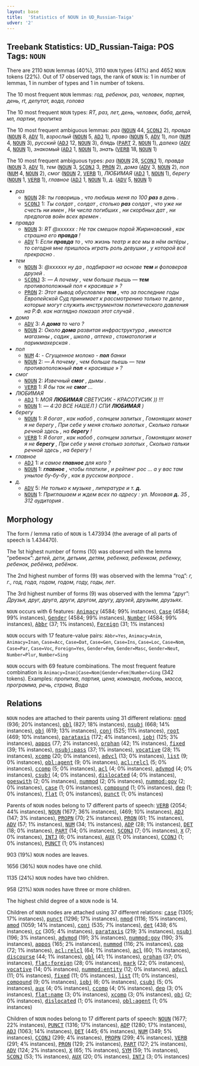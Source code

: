 ```yaml
---
layout: base
title:  'Statistics of NOUN in UD_Russian-Taiga'
udver: '2'
---
```


## Treebank Statistics: UD_Russian-Taiga: POS Tags: `NOUN`

There are 2110 `NOUN` lemmas (40%), 3110 `NOUN` types (41%) and 4652 `NOUN` tokens (22%).
Out of 17 observed tags, the rank of `NOUN` is: 1 in number of lemmas, 1 in number of types and 1 in number of tokens.

The 10 most frequent `NOUN` lemmas: <em>год, ребенок, раз, человек, партия, день, rt, депутат, вода, голова</em>

The 10 most frequent `NOUN` types:  <em>RT, раз, лет, день, человек, баба, детей, мл, партии, пропитка</em>

The 10 most frequent ambiguous lemmas: <em>раз</em> (<tt><a href="ru_taiga-pos-NOUN.html">NOUN</a></tt> 44, <tt><a href="ru_taiga-pos-SCONJ.html">SCONJ</a></tt> 2), <em>правда</em> (<tt><a href="ru_taiga-pos-NOUN.html">NOUN</a></tt> 8, <tt><a href="ru_taiga-pos-ADV.html">ADV</a></tt> 1), <em>взрослый</em> (<tt><a href="ru_taiga-pos-NOUN.html">NOUN</a></tt> 5, <tt><a href="ru_taiga-pos-ADJ.html">ADJ</a></tt> 1), <em>право</em> (<tt><a href="ru_taiga-pos-NOUN.html">NOUN</a></tt> 5, <tt><a href="ru_taiga-pos-ADV.html">ADV</a></tt> 1), <em>пол</em> (<tt><a href="ru_taiga-pos-NUM.html">NUM</a></tt> 4, <tt><a href="ru_taiga-pos-NOUN.html">NOUN</a></tt> 3), <em>русский</em> (<tt><a href="ru_taiga-pos-ADJ.html">ADJ</a></tt> 12, <tt><a href="ru_taiga-pos-NOUN.html">NOUN</a></tt> 3), <em>блядь</em> (<tt><a href="ru_taiga-pos-PART.html">PART</a></tt> 2, <tt><a href="ru_taiga-pos-NOUN.html">NOUN</a></tt> 1), <em>далеко</em> (<tt><a href="ru_taiga-pos-ADV.html">ADV</a></tt> 4, <tt><a href="ru_taiga-pos-NOUN.html">NOUN</a></tt> 1), <em>знакомый</em> (<tt><a href="ru_taiga-pos-ADJ.html">ADJ</a></tt> 1, <tt><a href="ru_taiga-pos-NOUN.html">NOUN</a></tt> 1), <em>знать</em> (<tt><a href="ru_taiga-pos-VERB.html">VERB</a></tt> 18, <tt><a href="ru_taiga-pos-NOUN.html">NOUN</a></tt> 1)

The 10 most frequent ambiguous types:  <em>раз</em> (<tt><a href="ru_taiga-pos-NOUN.html">NOUN</a></tt> 28, <tt><a href="ru_taiga-pos-SCONJ.html">SCONJ</a></tt> 1), <em>правда</em> (<tt><a href="ru_taiga-pos-NOUN.html">NOUN</a></tt> 3, <tt><a href="ru_taiga-pos-ADV.html">ADV</a></tt> 1), <em>тем</em> (<tt><a href="ru_taiga-pos-NOUN.html">NOUN</a></tt> 3, <tt><a href="ru_taiga-pos-SCONJ.html">SCONJ</a></tt> 3, <tt><a href="ru_taiga-pos-PRON.html">PRON</a></tt> 2), <em>дома</em> (<tt><a href="ru_taiga-pos-ADV.html">ADV</a></tt> 3, <tt><a href="ru_taiga-pos-NOUN.html">NOUN</a></tt> 2), <em>пол</em> (<tt><a href="ru_taiga-pos-NUM.html">NUM</a></tt> 4, <tt><a href="ru_taiga-pos-NOUN.html">NOUN</a></tt> 2), <em>смог</em> (<tt><a href="ru_taiga-pos-NOUN.html">NOUN</a></tt> 2, <tt><a href="ru_taiga-pos-VERB.html">VERB</a></tt> 1), <em>ЛЮБИМАЯ</em> (<tt><a href="ru_taiga-pos-ADJ.html">ADJ</a></tt> 1, <tt><a href="ru_taiga-pos-NOUN.html">NOUN</a></tt> 1), <em>берегу</em> (<tt><a href="ru_taiga-pos-NOUN.html">NOUN</a></tt> 1, <tt><a href="ru_taiga-pos-VERB.html">VERB</a></tt> 1), <em>главное</em> (<tt><a href="ru_taiga-pos-ADJ.html">ADJ</a></tt> 1, <tt><a href="ru_taiga-pos-NOUN.html">NOUN</a></tt> 1), <em>д.</em> (<tt><a href="ru_taiga-pos-ADV.html">ADV</a></tt> 5, <tt><a href="ru_taiga-pos-NOUN.html">NOUN</a></tt> 1)


* <em>раз</em>
  * <tt><a href="ru_taiga-pos-NOUN.html">NOUN</a></tt> 28: <em>ты говоришь , что любишь меня по 100 <b>раз</b> в день .</em>
  * <tt><a href="ru_taiga-pos-SCONJ.html">SCONJ</a></tt> 1: <em>Ты солдат , солдат , столько <b>раз</b> солдат , что уже ни счесть ни имен , Ни числа погибших , ни скорбных дат , ни предлогов войн всех времен .</em>
* <em>правда</em>
  * <tt><a href="ru_taiga-pos-NOUN.html">NOUN</a></tt> 3: <em>RT @xxxxxx : Не так смешон порой Жириновский , как страшна его <b>правда</b> !</em>
  * <tt><a href="ru_taiga-pos-ADV.html">ADV</a></tt> 1: <em>Если <b>правда</b> то , что жизнь театр и все мы в нём актёры , то сегодня мне пришлось играть роль девушки , у которой всё прекрасно .</em>
* <em>тем</em>
  * <tt><a href="ru_taiga-pos-NOUN.html">NOUN</a></tt> 3: <em>@xxxxxx ну да , подбирают на основе <b>тем</b> и фоловеров друзей .</em>
  * <tt><a href="ru_taiga-pos-SCONJ.html">SCONJ</a></tt> 3: <em>— А почему , чем больше пьешь — <b>тем</b> противоположный пол « красивше » ?</em>
  * <tt><a href="ru_taiga-pos-PRON.html">PRON</a></tt> 2: <em>Этот вывод обусловлен <b>тем</b> , что за последние годы Европейской Суд принимает к рассмотрению только те дела , которые могут служить инструментом политического давления на Р.Ф. как наглядно показал этот случай .</em>
* <em>дома</em>
  * <tt><a href="ru_taiga-pos-ADV.html">ADV</a></tt> 3: <em>А <b>дома</b> то чего ?</em>
  * <tt><a href="ru_taiga-pos-NOUN.html">NOUN</a></tt> 2: <em>Около <b>дома</b> развитая инфраструктура , имеются магазины , садик , школа , аптека , стоматология и парикмахерская .</em>
* <em>пол</em>
  * <tt><a href="ru_taiga-pos-NUM.html">NUM</a></tt> 4: <em>- Сгущенное молоко - <b>пол</b> банки</em>
  * <tt><a href="ru_taiga-pos-NOUN.html">NOUN</a></tt> 2: <em>— А почему , чем больше пьешь — тем противоположный <b>пол</b> « красивше » ?</em>
* <em>смог</em>
  * <tt><a href="ru_taiga-pos-NOUN.html">NOUN</a></tt> 2: <em>Извечный <b>смог</b> , дымы .</em>
  * <tt><a href="ru_taiga-pos-VERB.html">VERB</a></tt> 1: <em>Я бы так не <b>смог</b> ...</em>
* <em>ЛЮБИМАЯ</em>
  * <tt><a href="ru_taiga-pos-ADJ.html">ADJ</a></tt> 1: <em>МОЯ <b>ЛЮБИМАЯ</b> СВЕТУСИК - КРАСОТУСИК )) !!!</em>
  * <tt><a href="ru_taiga-pos-NOUN.html">NOUN</a></tt> 1: <em>— 4:20 ВСЕ НАШЕЛ ) СПИ <b>ЛЮБИМАЯ</b> )</em>
* <em>берегу</em>
  * <tt><a href="ru_taiga-pos-NOUN.html">NOUN</a></tt> 1: <em>Я богат , как набоб , солнцем залитых , Гомонящих монет я не берегу , При себе у меня столько золотых , Сколько гальки речной здесь , на <b>берегу</b> !</em>
  * <tt><a href="ru_taiga-pos-VERB.html">VERB</a></tt> 1: <em>Я богат , как набоб , солнцем залитых , Гомонящих монет я не <b>берегу</b> , При себе у меня столько золотых , Сколько гальки речной здесь , на берегу !</em>
* <em>главное</em>
  * <tt><a href="ru_taiga-pos-ADJ.html">ADJ</a></tt> 1: <em>и самое <b>главное</b> для кого ?</em>
  * <tt><a href="ru_taiga-pos-NOUN.html">NOUN</a></tt> 1: <em><b>главное</b> , чтобы платили , и рейтинг рос ... а у вас там унылое бу-бу-бу , как в русском вопросе .</em>
* <em>д.</em>
  * <tt><a href="ru_taiga-pos-ADV.html">ADV</a></tt> 5: <em>Не только к музыке , литературе и т. <b>д.</b></em>
  * <tt><a href="ru_taiga-pos-NOUN.html">NOUN</a></tt> 1: <em>Приглашаем и ждем всех по адресу : ул. Моховая <b>д.</b> 35 , 312 аудитория .</em>

## Morphology

The form / lemma ratio of `NOUN` is 1.473934 (the average of all parts of speech is 1.434470).

The 1st highest number of forms (10) was observed with the lemma “ребенок”: <em>детей, дети, детьми, детям, ребенка, ребенком, ребенку, ребенок, ребёнка, ребёнок</em>.

The 2nd highest number of forms (9) was observed with the lemma “год”: <em>г, г., год, года, годам, годом, году, годы, лет</em>.

The 3rd highest number of forms (9) was observed with the lemma “друг”: <em>Друзья, друг, друга, други, другом, другу, друзей, друзьям, друзьях</em>.

`NOUN` occurs with 6 features: <tt><a href="ru_taiga-feat-Animacy.html">Animacy</a></tt> (4584; 99% instances), <tt><a href="ru_taiga-feat-Case.html">Case</a></tt> (4584; 99% instances), <tt><a href="ru_taiga-feat-Gender.html">Gender</a></tt> (4584; 99% instances), <tt><a href="ru_taiga-feat-Number.html">Number</a></tt> (4584; 99% instances), <tt><a href="ru_taiga-feat-Abbr.html">Abbr</a></tt> (37; 1% instances), <tt><a href="ru_taiga-feat-Foreign.html">Foreign</a></tt> (31; 1% instances)

`NOUN` occurs with 17 feature-value pairs: `Abbr=Yes`, `Animacy=Anim`, `Animacy=Inan`, `Case=Acc`, `Case=Dat`, `Case=Gen`, `Case=Ins`, `Case=Loc`, `Case=Nom`, `Case=Par`, `Case=Voc`, `Foreign=Yes`, `Gender=Fem`, `Gender=Masc`, `Gender=Neut`, `Number=Plur`, `Number=Sing`

`NOUN` occurs with 69 feature combinations.
The most frequent feature combination is `Animacy=Inan|Case=Nom|Gender=Fem|Number=Sing` (342 tokens).
Examples: <em>пропитка, партия, цена, команда, любовь, масса, программа, речь, страна, Вода</em>


## Relations

`NOUN` nodes are attached to their parents using 31 different relations: <tt><a href="ru_taiga-dep-nmod.html">nmod</a></tt> (936; 20% instances), <tt><a href="ru_taiga-dep-obl.html">obl</a></tt> (827; 18% instances), <tt><a href="ru_taiga-dep-nsubj.html">nsubj</a></tt> (668; 14% instances), <tt><a href="ru_taiga-dep-obj.html">obj</a></tt> (619; 13% instances), <tt><a href="ru_taiga-dep-conj.html">conj</a></tt> (525; 11% instances), <tt><a href="ru_taiga-dep-root.html">root</a></tt> (469; 10% instances), <tt><a href="ru_taiga-dep-parataxis.html">parataxis</a></tt> (172; 4% instances), <tt><a href="ru_taiga-dep-iobj.html">iobj</a></tt> (125; 3% instances), <tt><a href="ru_taiga-dep-appos.html">appos</a></tt> (77; 2% instances), <tt><a href="ru_taiga-dep-orphan.html">orphan</a></tt> (42; 1% instances), <tt><a href="ru_taiga-dep-fixed.html">fixed</a></tt> (39; 1% instances), <tt><a href="ru_taiga-dep-nsubj-pass.html">nsubj:pass</a></tt> (37; 1% instances), <tt><a href="ru_taiga-dep-vocative.html">vocative</a></tt> (28; 1% instances), <tt><a href="ru_taiga-dep-xcomp.html">xcomp</a></tt> (20; 0% instances), <tt><a href="ru_taiga-dep-advcl.html">advcl</a></tt> (13; 0% instances), <tt><a href="ru_taiga-dep-list.html">list</a></tt> (9; 0% instances), <tt><a href="ru_taiga-dep-obl-agent.html">obl:agent</a></tt> (9; 0% instances), <tt><a href="ru_taiga-dep-acl-relcl.html">acl:relcl</a></tt> (5; 0% instances), <tt><a href="ru_taiga-dep-ccomp.html">ccomp</a></tt> (5; 0% instances), <tt><a href="ru_taiga-dep-acl.html">acl</a></tt> (4; 0% instances), <tt><a href="ru_taiga-dep-advmod.html">advmod</a></tt> (4; 0% instances), <tt><a href="ru_taiga-dep-csubj.html">csubj</a></tt> (4; 0% instances), <tt><a href="ru_taiga-dep-dislocated.html">dislocated</a></tt> (4; 0% instances), <tt><a href="ru_taiga-dep-goeswith.html">goeswith</a></tt> (2; 0% instances), <tt><a href="ru_taiga-dep-nummod.html">nummod</a></tt> (2; 0% instances), <tt><a href="ru_taiga-dep-nummod-gov.html">nummod:gov</a></tt> (2; 0% instances), <tt><a href="ru_taiga-dep-case.html">case</a></tt> (1; 0% instances), <tt><a href="ru_taiga-dep-compound.html">compound</a></tt> (1; 0% instances), <tt><a href="ru_taiga-dep-dep.html">dep</a></tt> (1; 0% instances), <tt><a href="ru_taiga-dep-flat.html">flat</a></tt> (1; 0% instances), <tt><a href="ru_taiga-dep-punct.html">punct</a></tt> (1; 0% instances)

Parents of `NOUN` nodes belong to 17 different parts of speech: <tt><a href="ru_taiga-pos-VERB.html">VERB</a></tt> (2054; 44% instances), <tt><a href="ru_taiga-pos-NOUN.html">NOUN</a></tt> (1677; 36% instances),  (469; 10% instances), <tt><a href="ru_taiga-pos-ADJ.html">ADJ</a></tt> (147; 3% instances), <tt><a href="ru_taiga-pos-PROPN.html">PROPN</a></tt> (70; 2% instances), <tt><a href="ru_taiga-pos-PRON.html">PRON</a></tt> (61; 1% instances), <tt><a href="ru_taiga-pos-ADV.html">ADV</a></tt> (57; 1% instances), <tt><a href="ru_taiga-pos-NUM.html">NUM</a></tt> (34; 1% instances), <tt><a href="ru_taiga-pos-ADP.html">ADP</a></tt> (28; 1% instances), <tt><a href="ru_taiga-pos-DET.html">DET</a></tt> (18; 0% instances), <tt><a href="ru_taiga-pos-PART.html">PART</a></tt> (14; 0% instances), <tt><a href="ru_taiga-pos-SCONJ.html">SCONJ</a></tt> (7; 0% instances), <tt><a href="ru_taiga-pos-X.html">X</a></tt> (7; 0% instances), <tt><a href="ru_taiga-pos-INTJ.html">INTJ</a></tt> (6; 0% instances), <tt><a href="ru_taiga-pos-AUX.html">AUX</a></tt> (1; 0% instances), <tt><a href="ru_taiga-pos-CCONJ.html">CCONJ</a></tt> (1; 0% instances), <tt><a href="ru_taiga-pos-PUNCT.html">PUNCT</a></tt> (1; 0% instances)

903 (19%) `NOUN` nodes are leaves.

1656 (36%) `NOUN` nodes have one child.

1135 (24%) `NOUN` nodes have two children.

958 (21%) `NOUN` nodes have three or more children.

The highest child degree of a `NOUN` node is 14.

Children of `NOUN` nodes are attached using 37 different relations: <tt><a href="ru_taiga-dep-case.html">case</a></tt> (1305; 17% instances), <tt><a href="ru_taiga-dep-punct.html">punct</a></tt> (1296; 17% instances), <tt><a href="ru_taiga-dep-nmod.html">nmod</a></tt> (1116; 15% instances), <tt><a href="ru_taiga-dep-amod.html">amod</a></tt> (1059; 14% instances), <tt><a href="ru_taiga-dep-conj.html">conj</a></tt> (535; 7% instances), <tt><a href="ru_taiga-dep-det.html">det</a></tt> (438; 6% instances), <tt><a href="ru_taiga-dep-cc.html">cc</a></tt> (305; 4% instances), <tt><a href="ru_taiga-dep-parataxis.html">parataxis</a></tt> (219; 3% instances), <tt><a href="ru_taiga-dep-nsubj.html">nsubj</a></tt> (196; 3% instances), <tt><a href="ru_taiga-dep-advmod.html">advmod</a></tt> (191; 3% instances), <tt><a href="ru_taiga-dep-nummod-gov.html">nummod:gov</a></tt> (190; 3% instances), <tt><a href="ru_taiga-dep-appos.html">appos</a></tt> (165; 2% instances), <tt><a href="ru_taiga-dep-nummod.html">nummod</a></tt> (116; 2% instances), <tt><a href="ru_taiga-dep-cop.html">cop</a></tt> (72; 1% instances), <tt><a href="ru_taiga-dep-acl-relcl.html">acl:relcl</a></tt> (64; 1% instances), <tt><a href="ru_taiga-dep-acl.html">acl</a></tt> (60; 1% instances), <tt><a href="ru_taiga-dep-discourse.html">discourse</a></tt> (44; 1% instances), <tt><a href="ru_taiga-dep-obl.html">obl</a></tt> (41; 1% instances), <tt><a href="ru_taiga-dep-orphan.html">orphan</a></tt> (37; 0% instances), <tt><a href="ru_taiga-dep-flat-foreign.html">flat:foreign</a></tt> (28; 0% instances), <tt><a href="ru_taiga-dep-mark.html">mark</a></tt> (22; 0% instances), <tt><a href="ru_taiga-dep-vocative.html">vocative</a></tt> (14; 0% instances), <tt><a href="ru_taiga-dep-nummod-entity.html">nummod:entity</a></tt> (12; 0% instances), <tt><a href="ru_taiga-dep-advcl.html">advcl</a></tt> (11; 0% instances), <tt><a href="ru_taiga-dep-fixed.html">fixed</a></tt> (11; 0% instances), <tt><a href="ru_taiga-dep-list.html">list</a></tt> (11; 0% instances), <tt><a href="ru_taiga-dep-compound.html">compound</a></tt> (9; 0% instances), <tt><a href="ru_taiga-dep-iobj.html">iobj</a></tt> (6; 0% instances), <tt><a href="ru_taiga-dep-csubj.html">csubj</a></tt> (5; 0% instances), <tt><a href="ru_taiga-dep-aux.html">aux</a></tt> (4; 0% instances), <tt><a href="ru_taiga-dep-ccomp.html">ccomp</a></tt> (4; 0% instances), <tt><a href="ru_taiga-dep-dep.html">dep</a></tt> (3; 0% instances), <tt><a href="ru_taiga-dep-flat-name.html">flat:name</a></tt> (3; 0% instances), <tt><a href="ru_taiga-dep-xcomp.html">xcomp</a></tt> (3; 0% instances), <tt><a href="ru_taiga-dep-obj.html">obj</a></tt> (2; 0% instances), <tt><a href="ru_taiga-dep-dislocated.html">dislocated</a></tt> (1; 0% instances), <tt><a href="ru_taiga-dep-obl-agent.html">obl:agent</a></tt> (1; 0% instances)

Children of `NOUN` nodes belong to 17 different parts of speech: <tt><a href="ru_taiga-pos-NOUN.html">NOUN</a></tt> (1677; 22% instances), <tt><a href="ru_taiga-pos-PUNCT.html">PUNCT</a></tt> (1316; 17% instances), <tt><a href="ru_taiga-pos-ADP.html">ADP</a></tt> (1280; 17% instances), <tt><a href="ru_taiga-pos-ADJ.html">ADJ</a></tt> (1063; 14% instances), <tt><a href="ru_taiga-pos-DET.html">DET</a></tt> (445; 6% instances), <tt><a href="ru_taiga-pos-NUM.html">NUM</a></tt> (349; 5% instances), <tt><a href="ru_taiga-pos-CCONJ.html">CCONJ</a></tt> (299; 4% instances), <tt><a href="ru_taiga-pos-PROPN.html">PROPN</a></tt> (299; 4% instances), <tt><a href="ru_taiga-pos-VERB.html">VERB</a></tt> (291; 4% instances), <tt><a href="ru_taiga-pos-PRON.html">PRON</a></tt> (129; 2% instances), <tt><a href="ru_taiga-pos-PART.html">PART</a></tt> (127; 2% instances), <tt><a href="ru_taiga-pos-ADV.html">ADV</a></tt> (124; 2% instances), <tt><a href="ru_taiga-pos-X.html">X</a></tt> (65; 1% instances), <tt><a href="ru_taiga-pos-SYM.html">SYM</a></tt> (59; 1% instances), <tt><a href="ru_taiga-pos-SCONJ.html">SCONJ</a></tt> (53; 1% instances), <tt><a href="ru_taiga-pos-AUX.html">AUX</a></tt> (20; 0% instances), <tt><a href="ru_taiga-pos-INTJ.html">INTJ</a></tt> (3; 0% instances)

